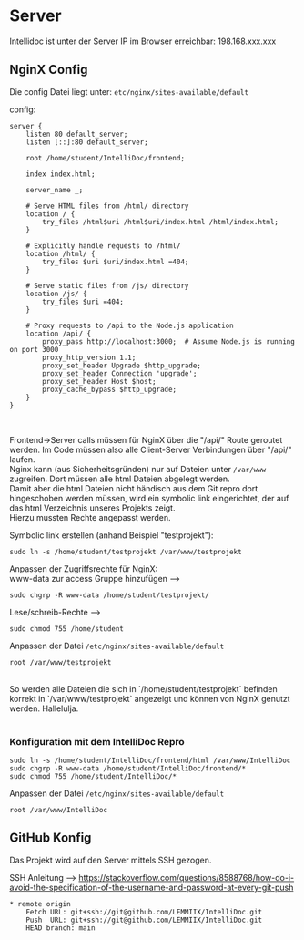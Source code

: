 # Server

Intellidoc ist unter der Server IP im Browser erreichbar: 198.168.xxx.xxx

## NginX Config

Die config Datei liegt unter: `etc/nginx/sites-available/default`

config:
```
server {
    listen 80 default_server;
    listen [::]:80 default_server;

    root /home/student/IntelliDoc/frontend;

    index index.html;

    server_name _;

    # Serve HTML files from /html/ directory
    location / {
        try_files /html$uri /html$uri/index.html /html/index.html;
    }

    # Explicitly handle requests to /html/
    location /html/ {
        try_files $uri $uri/index.html =404;
    }

    # Serve static files from /js/ directory
    location /js/ {
        try_files $uri =404;
    }

    # Proxy requests to /api to the Node.js application
    location /api/ {
        proxy_pass http://localhost:3000;  # Assume Node.js is running on port 3000
        proxy_http_version 1.1;
        proxy_set_header Upgrade $http_upgrade;
        proxy_set_header Connection 'upgrade';
        proxy_set_header Host $host;
        proxy_cache_bypass $http_upgrade;
    }
}
```
<br>

Frontend->Server calls müssen für NginX über die "/api/" Route geroutet werden. Im Code müssen also alle Client-Server Verbindungen über "/api/" laufen.<br>
Nginx kann (aus Sicherheitsgründen) nur auf Dateien unter `/var/www` zugreifen. Dort müssen alle html Dateien abgelegt werden.<br>
Damit aber die html Dateien nicht händisch aus dem Git repro dort hingeschoben werden müssen, wird ein symbolic link eingerichtet, der auf das html Verzeichnis unseres Projekts zeigt.<br>
Hierzu mussten Rechte angepasst werden.<br>

Symbolic link erstellen (anhand Beispiel "testprojekt"):
```
sudo ln -s /home/student/testprojekt /var/www/testprojekt
```

Anpassen der Zugriffsrechte für NginX:<br>
www-data zur access Gruppe hinzufügen -->
```
sudo chgrp -R www-data /home/student/testprojekt/
```
Lese/schreib-Rechte --> 
```
sudo chmod 755 /home/student
```

Anpassen der Datei `/etc/nginx/sites-available/default`
```
root /var/www/testprojekt
```
<br>
So werden alle Dateien die sich in `/home/student/testprojekt` befinden korrekt in `/var/www/testprojekt` angezeigt und können von NginX genutzt werden. Hallelulja.<br><br>

### Konfiguration mit dem IntelliDoc Repro

```
sudo ln -s /home/student/IntelliDoc/frontend/html /var/www/IntelliDoc
sudo chgrp -R www-data /home/student/IntelliDoc/frontend/*
sudo chmod 755 /home/student/IntelliDoc/*
```

Anpassen der Datei `/etc/nginx/sites-available/default`
```
root /var/www/IntelliDoc
```

## GitHub Konfig

Das Projekt wird auf den Server mittels SSH gezogen.<br>

SSH Anleitung --> https://stackoverflow.com/questions/8588768/how-do-i-avoid-the-specification-of-the-username-and-password-at-every-git-push <br>
```
* remote origin
    Fetch URL: git+ssh://git@github.com/LEMMIIX/IntelliDoc.git
    Push  URL: git+ssh://git@github.com/LEMMIIX/IntelliDoc.git
    HEAD branch: main
```
